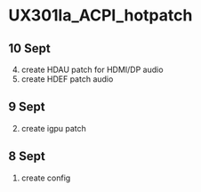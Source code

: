 # UX301la_ACPI_hotpatch

## 10 Sept

4. create HDAU patch for HDMI/DP audio
3. create HDEF patch audio
## 9 Sept

2. create igpu patch
## 8 Sept

1. create config

